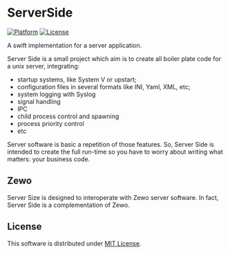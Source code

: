# ServerSide

[![Platform][platform-badge]][platform-url]
[![License][mit-badge]][mit-url]

A swift implementation for a server application. 

Server Side is a small project which aim is to create all boiler plate code for
a unix server, integrating:

- startup systems, like System V or upstart;
- configuration files in several formats like INI, Yaml, XML, etc;
- system logging with Syslog
- signal handling
- IPC
- child process control and spawning
- process priority control
- etc

Server software is basic a repetition of those features. So, Server Side is
intended to create the full run-time so you have to worry about writing what
matters: your business code.

## Zewo

Server Size is designed to interoperate with Zewo server software. In fact,
Server Side is a complementation of Zewo.

## License

This software is distributed under [MIT License][mit-url].

[platform-badge]: https://img.shields.io/badge/Platform-Mac%20%26%20Linux-lightgray.svg?style=flat
[platform-url]: https://swift.org
[mit-badge]: https://img.shields.io/badge/License-MIT-blue.svg?style=flat
[mit-url]: https://tldrlegal.com/license/mit-license

